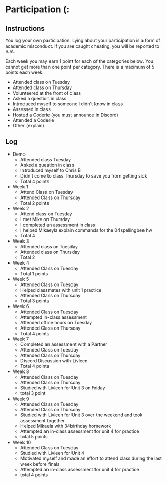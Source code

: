 Participation (:
=============

## Instructions ##

You log your own participation. Lying about your participation is a form of
academic misconduct. If you are caught cheating, you will be reported to SJA.

Each week you may earn 1 point for each of the categories below. You cannot get
more than one point per category. There is a maximum of 5 points each week.

+ Attended class on Tuesday
+ Attended class on Thursday
+ Volunteered at the front of class
+ Asked a question in class
+ Introduced myself to someone I didn't know in class
+ Assessed in class
+ Hosted a Coderie (you must announce in Discord)
+ Attended a Coderie
+ Other (explain)

## Log ##

- Demo
	+ Attended class Tuesday
	+ Asked a question in class
	+ Introduced myself to Chris B
	+ Didn't come to class Thursday to save you from getting sick
	+ Total 4 points
- Week 1
	+ Attend Class on Tuesday 
	+ Attended Class on Thursday 
	+ Total 2 points
- Week 2
	+ Attend class on Tuesday
	+ I met Mike on Thursday
	+ I completed an assessment in class 
	+ I helped Mikaeyla explain commands for the 04spellingbee hw
	+ Total 4
- Week 3
	+ Attended class on Tuesday
	+ Attended class on Thursday
	+ Total 2
- Week 4
	+ Attended Class on Tuesday
	+ Total 1 points 	
- Week 5
	+ Attended Class on Tuesday
	+ Helped classmates with unit 1 practice
	+ Attended Class on Thursday
	+ Total 3 points
- Week 6
	+ Attended Class on Tuesday
	+ Attempted in-class assessment
	+ Attended office hours on Tuesday
	+ Attended Class on Thursday
	+ Total 4 points 
- Week 7
	+ Completed an assessment with a Partner
	+ Attended Class on Tuesday
	+ Attended Class on Thursday 
	+ Discord Discussion with Livleen 
	+ Total 4 points
- Week 8
	+ Attended Class on Tuesday 
	+ Attended Class on Thursday
	+ Studied with Livleen for Unit 3 on Friday
	+ total 3 point
- Week 9
	+ Attended Class on Tuesday 
	+ Attended Class on Thursday
	+ Studied with Livleen for Unit 3 over the weekend and took assessment together
	+ Helped Mikaela with 34birthday homework
	+ Attempted an in-class assessment for unit 4 for practice
	+ total 5 points 
- Week 10
	+ Attended Class on Tuesday
	+ Studied with Livleen for Unit 4
	+ Motivated myself and made an effort to attend class during the last week before finals
	+ Attempted an in-class assessment for unit 4 for practice
	+ total 4 points
